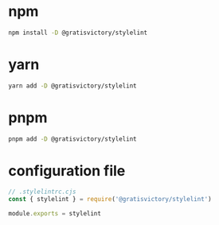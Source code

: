 # npm
```sh
npm install -D @gratisvictory/stylelint
```
# yarn
```sh
yarn add -D @gratisvictory/stylelint
```
# pnpm
```sh
pnpm add -D @gratisvictory/stylelint 
```
# configuration file
```js
// .stylelintrc.cjs
const { stylelint } = require('@gratisvictory/stylelint')

module.exports = stylelint

```
